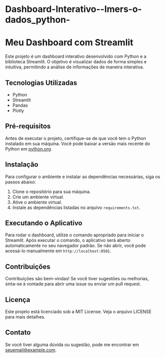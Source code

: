 # Dashboard-Interativo--Imers-o-dados_python-
# Meu Dashboard com Streamlit

Este projeto é um dashboard interativo desenvolvido com Python e a biblioteca Streamlit. O objetivo é visualizar dados de forma simples e intuitiva, permitindo a análise de informações de maneira interativa.

## Tecnologias Utilizadas

- Python
- Streamlit
- Pandas
- Plotly

## Pré-requisitos

Antes de executar o projeto, certifique-se de que você tem o Python instalado em sua máquina. Você pode baixar a versão mais recente do Python em [python.org](https://www.python.org/downloads/).

## Instalação

Para configurar o ambiente e instalar as dependências necessárias, siga os passos abaixo:

1. Clone o repositório para sua máquina.
2. Crie um ambiente virtual.
3. Ative o ambiente virtual.
4. Instale as dependências listadas no arquivo `requirements.txt`.

## Executando o Aplicativo

Para rodar o dashboard, utilize o comando apropriado para iniciar o Streamlit. Após executar o comando, o aplicativo será aberto automaticamente no seu navegador padrão. Se não abrir, você pode acessá-lo manualmente em `http://localhost:8501`.

## Contribuições

Contribuições são bem-vindas! Se você tiver sugestões ou melhorias, sinta-se à vontade para abrir uma issue ou enviar um pull request.

## Licença

Este projeto está licenciado sob a MIT License. Veja o arquivo LICENSE para mais detalhes.

## Contato

Se você tiver alguma dúvida ou sugestão, pode me encontrar em [seuemail@example.com](mailto:seuemail@example.com).
